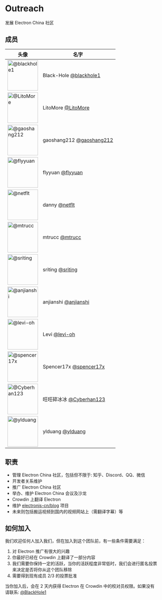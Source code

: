 # Outreach

发展 Electron China 社区

## 成员

<!-- prettier-ignore -->
| 头像                                                                         | 名字                                                       |
| ---------------------------------------------------------------------------- | ---------------------------------------------------------- |
| <img src="https://github.com/blackhole1.png" width=100 alt="@blackhole1">    | Black-Hole [@blackhole1](https://github.com/blackhole1)    |
| <img src="https://github.com/LitoMore.png" width=100 alt="@LitoMore">        | LitoMore [@LitoMore](https://github.com/LitoMore)          |
| <img src="https://github.com/gaoshang212.png" width=100 alt="@gaoshang212">  | gaoshang212 [@gaoshang212](https://github.com/gaoshang212) |
| <img src="https://github.com/flyyuan.png" width=100  alt="@flyyuan">         | flyyuan [@flyyuan](https://github.com/flyyuan)             |
| <img src="https://github.com/netflt.png" width=100  alt="@netflt">           | danny [@netflt](https://github.com/netflt)                 |
| <img src="https://github.com/mtrucc.png" width=100  alt="@mtrucc">           | mtrucc [@mtrucc](https://github.com/mtrucc)                |
| <img src="https://github.com/sriting.png" width=100  alt="@sriting">         | sriting [@sriting](https://github.com/sriting)             |
| <img src="https://github.com/anjianshi.png" width=100  alt="@anjianshi">     | anjianshi [@anjianshi](https://github.com/anjianshi)       |
| <img src="https://github.com/levi-oh.png" width=100  alt="@levi-oh">         | Levi [@levi-oh](https://github.com/levi-oh)                |
| <img src="https://github.com/spencer17x.png" width=100  alt="@spencer17x">   | Spencer17x [@spencer17x](https://github.com/spencer17x)    |
| <img src="https://github.com/Cyberhan123.png" width=100  alt="@Cyberhan123"> | 旺旺碎冰冰 [@Cyberhan123](https://github.com/Cyberhan123)  |
| <img src="https://github.com/ylduang.png" width=100  alt="@ylduang">         | ylduang [@ylduang](https://github.com/ylduang)             |

## 职责

- 管理 Electron China 社区，包括但不限于: 知乎、Discord、QQ、微信
- 开发者关系维护
- 推广 Electron China 社区
- 举办、维护 Electron China 会议及沙龙
- Crowdin 上翻译 Electron
- 维护 [electronjs-cn/blog](https://github.com/electronjs-cn/blog) 项目
- 未来则包括搬运视频到国内的视频网站上（需翻译字幕）等

## 如何加入

我们欢迎任何人加入我们，但在加入到这个团队前，有一些条件需要满足：

1. 对 Electron 推广有很大的兴趣
2. 你最好已经在 Crowdin 上翻译了一部分内容
3. 我们需要你保持一定的活跃，当你的活跃程度非常低时，我们会进行匿名投票来决定是否将你从这个团队移除
4. 需要得到现有成员 2/3 的投票批准

当你加入后，会在 2 天内获得 Electron 在 Crowdin 中的校对员权限。如果没有请联系: [@BlackHole1](https://github.com/BlackHole1)
